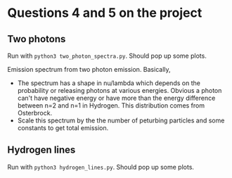 # Questions 4 and 5 on the project

## Two photons
Run with `python3 two_photon_spectra.py`. Should pop up some plots.

Emission spectrum from two photon emission. Basically,
* The spectrum has a shape in nu/lambda which depends on the probability or releasing photons at various energies. Obvious a photon can't have negative energy or have more than the energy difference between n=2 and n=1 in Hydrogen. This distribution comes from Osterbrock.
* Scale this spectrum by the the number of peturbing particles and some constants to get total emission.

## Hydrogen lines
Run with `python3 hydrogen_lines.py`. Should pop up some plots.
